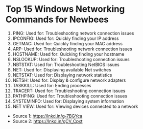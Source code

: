 
# Top 15 Windows Networking Commands for Newbees

1. PING: Used for: Troubleshooting network connection issues
2. IPCONFIG: Used for: Quickly finding your IP address
3. GETMAC: Used for: Quickly finding your MAC address
4. ARP: Used for: Troubleshooting network connection issues
5. HOSTNAME: Used for: Quicking finding your hostname
6. NSLOOKUP: Used for: Troubleshooting connection issues
7. NBTSTAT: Used for: Troubleshooting NetBIOS issues
8. NET: Used for: Displaying available Net switches
9. NETSTAT: Used for: Displaying network statistics
10. NETSH: Used for: Display & configure network adapters
11. TASKKILL: Used for: Ending processes
12. TRACERT: Used for: Troubleshooting connection issues
13. PATHPING: Used for: Troubleshooting connection issues
14. SYSTEMINFO: Used for: Displaying system information
15. NET VIEW: Used for: Viewing devices connected to a network


- Source 1: https://lnkd.in/g-7BGYca
- Source 2: https://lnkd.in/gCV_Cpxt
